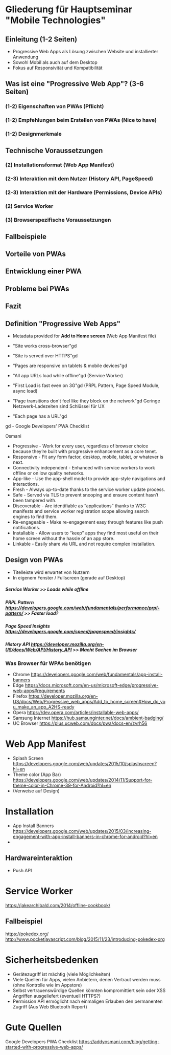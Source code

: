
# Gliederung für Hauptseminar "Mobile Technologies"


## Einleitung (1-2 Seiten)
- Progressive Web Apps als Lösung zwischen Website und installierter Anwendung
- Sowohl Mobil als auch auf dem Desktop
- Fokus auf Responsivität und Kompatibilität

## Was ist eine "Progressive Web App"? (3-6 Seiten)
### (1-2) Eigenschaften von PWAs (Pflicht)
### (1-2) Empfehlungen beim Erstellen von PWAs (Nice to have)
### (1-2) Designmerkmale

## Technische Voraussetzungen
### (2) Installationsformat (Web App Manifest)
### (2-3) Interaktion mit dem Nutzer (History API, PageSpeed)
### (2-3) Interaktion mit der Hardware (Permissions, Device APIs)
### (2) Service Worker
### (3) Browserspezifische Voraussetzungen

## Fallbeispiele

## Vorteile von PWAs
## Entwicklung einer PWA
## Probleme bei PWAs

## Fazit





## Definition "Progressive Web Apps"

- Metadata provided for **Add to Home screen** (Web App Manifest file)
- "Site works cross-browser"gd

- "Site is served over HTTPS"gd
- "Pages are responsive on tablets & mobile devices"gd
- "All app URLs load while offline"gd (Service Worker)
- "First Load is fast even on 3G"gd (PRPL Pattern, Page Speed Module, async load)
- "Page transitions don't feel like they block on the network"gd Geringe Netzwerk-Ladezeiten sind Schlüssel für UX
- "Each page has a URL"gd

gd - Google Developers' PWA Checklist

Osmani
- Progressive - Work for every user, regardless of browser choice because they’re built with progressive enhancement as a core tenet.
- Responsive - Fit any form factor, desktop, mobile, tablet, or whatever is next.
- Connectivity independent - Enhanced with service workers to work offline or on low quality networks.
- App-like - Use the app-shell model to provide app-style navigations and interactions.
- Fresh - Always up-to-date thanks to the service worker update process.
- Safe - Served via TLS to prevent snooping and ensure content hasn’t been tampered with.
- Discoverable - Are identifiable as “applications” thanks to W3C manifests and service worker registration scope allowing search engines to find them.
- Re-engageable - Make re-engagement easy through features like push notifications.
- Installable - Allow users to “keep” apps they find most useful on their home screen without the hassle of an app store.
- Linkable - Easily share via URL and not require complex installation.

## Design von PWAs
- Titelleiste wird erwartet von Nutzern
- In eigenem Fenster / Fullscreen (gerade auf Desktop)

##### Service Worker        >> Loads while offline
##### PRPL Pattern https://developers.google.com/web/fundamentals/performance/prpl-pattern/ >> Faster load?
##### Page Speed Insights https://developers.google.com/speed/pagespeed/insights/
##### History API https://developer.mozilla.org/en-US/docs/Web/API/History_API >> Macht Sachen im Browser

### Was Browser für WPAs benötigen
- Chrome https://developers.google.com/web/fundamentals/app-install-banners
- Edge https://docs.microsoft.com/en-us/microsoft-edge/progressive-web-apps#requirements
- Firefox https://developer.mozilla.org/en-US/docs/Web/Progressive_web_apps/Add_to_home_screen#How_do_you_make_an_app_A2HS-ready
- Opera https://dev.opera.com/articles/installable-web-apps/
- Samsung Internet https://hub.samsunginter.net/docs/ambient-badging/
- UC Browser https://plus.ucweb.com/docs/pwa/docs-en/zvrh56

# Web App Manifest
- Splash Screen https://developers.google.com/web/updates/2015/10/splashscreen?hl=en
- Theme color (App Bar) https://developers.google.com/web/updates/2014/11/Support-for-theme-color-in-Chrome-39-for-Android?hl=en
- (Verweise auf Design)

# Installation
- App Install Banners https://developers.google.com/web/updates/2015/03/increasing-engagement-with-app-install-banners-in-chrome-for-android?hl=en
- 

## Hardwareinteraktion
- Push API

# Service Worker
https://jakearchibald.com/2014/offline-cookbook/

## Fallbeispiel
https://pokedex.org/
http://www.pocketjavascript.com/blog/2015/11/23/introducing-pokedex-org

# Sicherheitsbedenken
- Gerätezugriff ist mächtig (viele Möglichkeiten)
- Viele Quellen für Apps, vielen Anbietern, denen Vertraut werden muss (ohne Kontrolle wie im Appstore)
- Selbst vertrauenswürdige Quellen könnten kompromittiert sein oder XSS Angriffen ausgeliefert (eventuell HTTPS?)
- Permission API ermöglicht nach einmaligen Erlauben den permanenten Zugriff
(Aus Web Bluetooth Report)


# Gute Quellen
Google Developers PWA Checklist
https://addyosmani.com/blog/getting-started-with-progressive-web-apps/
